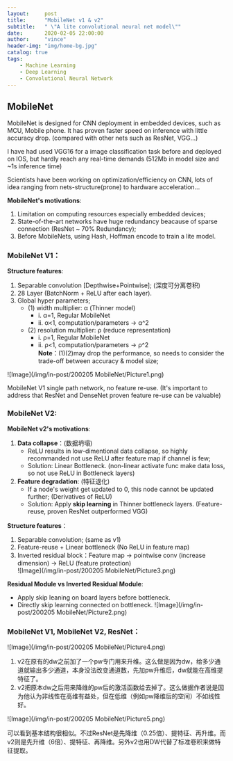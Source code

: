 ```yaml
---
layout:     post
title:      "MobileNet v1 & v2"
subtitle:   " \"A lite convolutional neural net model\""
date:       2020-02-05 22:00:00
author:     "vince"
header-img: "img/home-bg.jpg"
catalog: true
tags:
    - Machine Learning
    - Deep Learning
    - Convolutional Neural Network
---
```


## MobileNet

MobileNet is designed for CNN deployment in embedded devices, such as MCU, Mobile phone. It has proven faster speed on inference with little accuracy drop. (compared with other nets such as ResNet, VGG...)<br>

I have had used VGG16 for a image classification task before and deployed on IOS, but hardly reach any real-time demands (512Mb in model size and ~1s inference time)<br>

Scientists have been working on optimization/efficiency on CNN, lots of idea ranging from nets-structure(prone) to hardware acceleration...  <br>

**MobileNet's motivations**:
1.	Limitation on computing resources especially embedded devices;<br>
2.  State-of-the-art networks have huge redundancy beacause of sparse connection (ResNet ~ 70% Redundancy); <br>
2.	Before MobileNets, using Hash, Hoffman encode to train a lite model. <br>

### MobileNet V1：
**Structure features**:
1.	Separable convolution [Depthwise+Pointwise]; (深度可分离卷积)<br>
2.  28 Layer (BatchNorm + ReLU after each layer). <br>
3.	Global hyper parameters; <br>
    * (1) width multiplier: α (Thinner model)
        * i.    α=1, Regular MobileNet
        * ii.   α<1, computation/parameters -> α^2
    * (2) resolution multiplier: ρ (reduce representation)
        * i.	ρ=1, Regular MobileNet
        * ii.	ρ<1, computation/parameters -> ρ^2<br>
    **Note**：(1)(2)may drop the performance, so needs to consider the trade-off between accuracy & model size;

![Image](/img/in-post/200205 MobileNet/Picture1.png)

MobileNet V1 single path network, no feature re-use. (It's important to address that ResNet and DenseNet proven feature re-use can be valuable)<br>


### MobileNet V2:
**MobileNet v2's motivations**:<br>
1.	**Data collapse**：(数据坍塌)
    * ReLU results in low-dimentional data collapse, so highly recommanded not use ReLU after feature map if channel is few;
    * Solution: Linear Bottleneck. (non-linear activate func make data loss, so not use ReLU in Bottleneck layers)
2.	**Feature degradation**: (特征退化)
    * If a node's weight get updated to 0, this node cannot be updated further; (Derivatives of ReLU) 
    * Solution: Apply **skip learning** in Thinner bottleneck layers. (Feature-reuse, proven ResNet outperformed VGG)

**Structure features**：
1.	Separable convolution; (same as v1)
2.  Feature-reuse + Linear bottleneck (No ReLU in feature map)
3.	Inverted residual block：Feature map -> pointwise conv (increase dimension) -> ReLU (feature protection)<br>
![Image](/img/in-post/200205 MobileNet/Picture3.png)

**Residual Module vs Inverted Residual Module**:<br>
* Apply skip leaning on board layers before bottleneck.
* Directly skip learning connected on bottleneck. 
![Image](/img/in-post/200205 MobileNet/Picture2.png)<br>
 
 
### MobileNet V1, MobileNet V2, ResNet：

![Image](/img/in-post/200205 MobileNet/Picture4.png)

1. v2在原有的dw之前加了一个pw专门用来升维。这么做是因为dw，给多少通道就输出多少通道，本身没法改变通道数，先加pw升维后，dw就能在高维提特征了。
2. v2把原本dw之后用来降维的pw后的激活函数给去掉了。这么做据作者说是因为他认为非线性在高维有益处，但在低维（例如pw降维后的空间）不如线性好。

![Image](/img/in-post/200205 MobileNet/Picture5.png)
 
可以看到基本结构很相似。不过ResNet是先降维（0.25倍）、提特征、再升维。而v2则是先升维（6倍）、提特征、再降维。另外v2也用DW代替了标准卷积来做特征提取。

